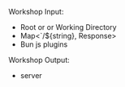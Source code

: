 Workshop Input:
- Root or or Working Directory
- Map<`/${string}, Response>
- Bun js plugins

Workshop Output:
- server
